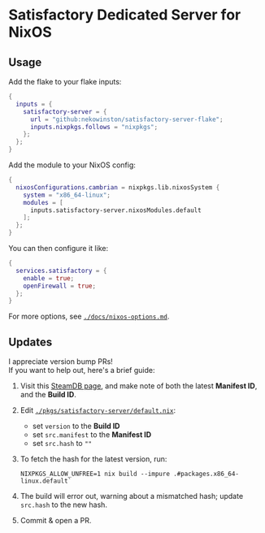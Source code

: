 # Satisfactory Dedicated Server for NixOS

## Usage

Add the flake to your flake inputs:

```nix
{
  inputs = {
    satisfactory-server = {
      url = "github:nekowinston/satisfactory-server-flake";
      inputs.nixpkgs.follows = "nixpkgs";
    };
  };
}
```

Add the module to your NixOS config:
```nix
{
  nixosConfigurations.cambrian = nixpkgs.lib.nixosSystem {
    system = "x86_64-linux";
    modules = [
      inputs.satisfactory-server.nixosModules.default
    ];
  };
}
```

You can then configure it like:

```nix
{
  services.satisfactory = {
    enable = true;
    openFirewall = true;
  };
}

```

For more options, see [`./docs/nixos-options.md`](./docs/nixos-options.md).

## Updates

I appreciate version bump PRs!\
If you want to help out, here's a brief guide:

1. Visit this [SteamDB page](https://steamdb.info/depot/1690802/history/),
   and make note of both the latest **Manifest ID**, and the **Build ID**.

2. Edit [`./pkgs/satisfactory-server/default.nix`](./pkgs/satisfactory-server/default.nix):

   - set `version` to the **Build ID**
   - set `src.manifest` to the **Manifest ID**
   - set `src.hash` to `""`

3. To fetch the hash for the latest version, run:
   ```command
   NIXPKGS_ALLOW_UNFREE=1 nix build --impure .#packages.x86_64-linux.default`
   ```

4. The build will error out, warning about a mismatched hash; update `src.hash` to the new hash.

5. Commit & open a PR.

